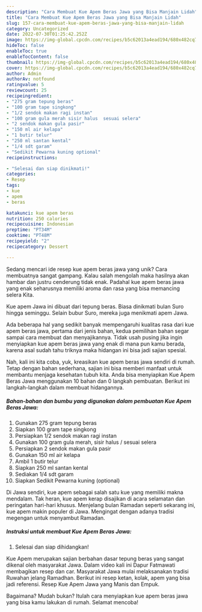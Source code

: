 ```yaml
---
description: "Cara Membuat Kue Apem Beras Jawa yang Bisa Manjain Lidah"
title: "Cara Membuat Kue Apem Beras Jawa yang Bisa Manjain Lidah"
slug: 157-cara-membuat-kue-apem-beras-jawa-yang-bisa-manjain-lidah
category: Uncategorized
date: 2022-07-30T01:25:42.252Z
image: https://img-global.cpcdn.com/recipes/b5c62013a4ead194/680x482cq70/kue-apem-beras-jawa-foto-resep-utama.jpg
hideToc: false
enableToc: true
enableTocContent: false
thumbnail: https://img-global.cpcdn.com/recipes/b5c62013a4ead194/680x482cq70/kue-apem-beras-jawa-foto-resep-utama.jpg
cover: https://img-global.cpcdn.com/recipes/b5c62013a4ead194/680x482cq70/kue-apem-beras-jawa-foto-resep-utama.jpg
author: Admin
authorAv: notfound
ratingvalue: 5
reviewcount: 25
recipeingredient:
- "275 gram tepung beras"
- "100 gram tape singkong"
- "1/2 sendok makan ragi instan"
- "100 gram gula merah sisir halus  sesuai selera"
- "2 sendok makan gula pasir"
- "150 ml air kelapa"
- "1 butir telur"
- "250 ml santan kental"
- "1/4 sdt garam"
- "Sedikit Pewarna kuning optional"
recipeinstructions:

- "Selesai dan siap dinikmati!"
categories:
- Resep
tags:
- kue
- apem
- beras

katakunci: kue apem beras 
nutrition: 250 calories
recipecuisine: Indonesian
preptime: "PT34M"
cooktime: "PT48M"
recipeyield: "2"
recipecategory: Dessert

---
```





Sedang mencari ide resep kue apem beras jawa yang unik? Cara membuatnya sangat gampang. Kalau salah mengolah maka hasilnya akan hambar dan justru cenderung tidak enak. Padahal kue apem beras jawa yang enak seharusnya memiliki aroma dan rasa yang bisa memancing selera Kita.





Kue apem Jawa ini dibuat dari tepung beras. Biasa dinikmati bulan Suro hingga seminggu. Selain bubur Suro, mereka juga menikmati apem Jawa.

Ada beberapa hal yang sedikit banyak mempengaruhi kualitas rasa dari kue apem beras jawa, pertama dari jenis bahan, kedua pemilihan bahan segar sampai cara membuat dan menyajikannya. Tidak usah pusing jika ingin menyiapkan kue apem beras jawa yang enak di mana pun kamu berada, karena asal sudah tahu triknya maka hidangan ini bisa jadi sajian spesial.






Nah, kali ini kita coba, yuk, kreasikan kue apem beras jawa sendiri di rumah. Tetap dengan bahan sederhana, sajian ini bisa memberi manfaat untuk membantu menjaga kesehatan tubuh kita. Anda bisa menyiapkan Kue Apem Beras Jawa menggunakan 10 bahan dan 0 langkah pembuatan. Berikut ini langkah-langkah dalam membuat hidangannya.

<!--inarticleads1-->

##### Bahan-bahan dan bumbu yang digunakan dalam pembuatan Kue Apem Beras Jawa:

1. Gunakan 275 gram tepung beras
1. Siapkan 100 gram tape singkong
1. Persiapkan 1/2 sendok makan ragi instan
1. Gunakan 100 gram gula merah, sisir halus / sesuai selera
1. Persiapkan 2 sendok makan gula pasir
1. Gunakan 150 ml air kelapa
1. Ambil 1 butir telur
1. Siapkan 250 ml santan kental
1. Sediakan 1/4 sdt garam
1. Siapkan Sedikit Pewarna kuning (optional)


Di Jawa sendiri, kue apem sebagai salah satu kue yang memiliki makna mendalam. Tak heran, kue apem kerap disajikan di acara selamatan dan peringatan hari-hari khusus. Menjelang bulan Ramadan seperti sekarang ini, kue apem makin populer di Jawa. Mengingat dengan adanya tradisi megengan untuk menyambut Ramadan. 

<!--inarticleads2-->

##### Instruksi untuk membuat Kue Apem Beras Jawa:


1. Selesai dan siap dihidangkan!

Kue Apem merupakan sajian berbahan dasar tepung beras yang sangat dikenal oleh masyarakat Jawa. Dalam video kali ini Dapur Fatmawati membagikan resep dan car. Masyarakat Jawa mulai melaksanakan tradisi Ruwahan jelang Ramadhan. Berikut ini resep ketan, kolak, apem yang bisa jadi referensi. Resep Kue Apem Jawa yang Manis dan Empuk. 

Bagaimana? Mudah bukan? Itulah cara menyiapkan kue apem beras jawa yang bisa kamu lakukan di rumah. Selamat mencoba!
